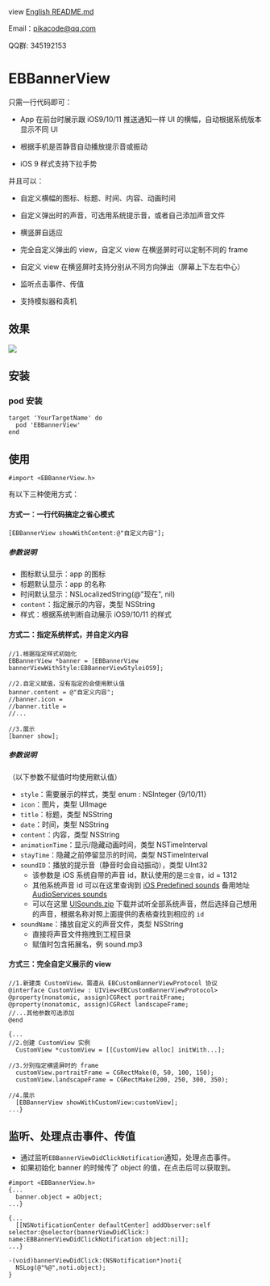 view [English README.md](/README.md)

Email：pikacode@qq.com

QQ群: 345192153
# EBBannerView

只需一行代码即可：

- App 在前台时展示跟 iOS9/10/11 推送通知一样 UI 的横幅，自动根据系统版本显示不同 UI


- 根据手机是否静音自动播放提示音或振动
- iOS 9 样式支持下拉手势

并且可以：

- 自定义横幅的图标、标题、时间、内容、动画时间
- 自定义弹出时的声音，可选用系统提示音，或者自己添加声音文件
- 横竖屏自适应


- 完全自定义弹出的 view，自定义 view 在横竖屏时可以定制不同的 frame
- 自定义 view 在横竖屏时支持分别从不同方向弹出（屏幕上下左右中心）
- 监听点击事件、传值
- 支持模拟器和真机



## 效果

  ![](https://github.com/pikacode/EBBannerView/screenshot/screenshot01.gif)



## 安装
### pod 安装

	target 'YourTargetName' do
	  pod 'EBBannerView'
	end




## 使用
```objc
#import <EBBannerView.h>
```



有以下三种使用方式：

#### 方式一：一行代码搞定之省心模式

```objc
[EBBannerView showWithContent:@"自定义内容"];
```

##### 参数说明

- 图标默认显示：app 的图标
- 标题默认显示：app 的名称
- 时间默认显示：NSLocalizedString(@"现在", nil)
- `content`：指定展示的内容，类型 NSString
- 样式：根据系统判断自动展示 iOS9/10/11 的样式



#### 方式二：指定系统样式，并自定义内容

```objc
//1.根据指定样式初始化
EBBannerView *banner = [EBBannerView bannerViewWithStyle:EBBannerViewStyleiOS9];
 
//2.自定义赋值，没有指定的会使用默认值
banner.content = @"自定义内容";
//banner.icon = 
//banner.title = 
//...
 
//3.展示
[banner show];
```

##### 参数说明 

（以下参数不赋值时均使用默认值）

- `style`：需要展示的样式，类型 enum : NSInteger {9/10/11}
- `icon`：图片，类型 UIImage
- `title`：标题，类型 NSString
- `date`：时间，类型 NSString
- `content`：内容，类型 NSString
- `animationTime`：显示/隐藏动画时间，类型 NSTimeInterval
- `stayTime`：隐藏之前停留显示的时间，类型 NSTimeInterval
- `soundID`：播放的提示音（静音时会自动振动），类型 UInt32
  - 该参数是 iOS 系统自带的声音 id，默认使用的是`三全音`，id = 1312
  - 其他系统声音 id 可以在这里查询到 [iOS Predefined sounds](http://iphonedevwiki.net/index.php/AudioServices#) 备用地址 [AudioServices sounds](http://www.cocoachina.com/bbs/read.php?tid=134344)
  - 可以在这里 [UISounds.zip](/UISounds.zip) 下载并试听全部系统声音，然后选择自己想用的声音，根据名称对照上面提供的表格查找到相应的 `id`
- `soundName`：播放自定义的声音文件，类型 NSString
  - 直接将声音文件拖拽到工程目录
  - 赋值时包含拓展名，例 sound.mp3



#### 方式三：完全自定义展示的 view

```objc
//1.新建类 CustomView，需遵从 EBCustomBannerViewProtocol 协议
@interface CustomView : UIView<EBCustomBannerViewProtocol>
@property(nonatomic, assign)CGRect portraitFrame;
@property(nonatomic, assign)CGRect landscapeFrame;
//...其他参数可选添加
@end

{...
//2.创建 CustomView 实例
  CustomView *customView = [[CustomView alloc] initWith...];
	
//3.分别指定横竖屏时的 frame
  customView.portraitFrame = CGRectMake(0, 50, 100, 150);
  customView.landscapeFrame = CGRectMake(200, 250, 300, 350);

//4.展示
  [EBBannerView showWithCustomView:customView];
...}
```



## 监听、处理点击事件、传值

- 通过监听`EBBannerViewDidClickNotification`通知，处理点击事件。
- 如果初始化 banner 的时候传了 object 的值，在点击后可以获取到。

```objc
#import <EBBannerView.h>
{...
  banner.object = aObject;
...}

{...
  [[NSNotificationCenter defaultCenter] addObserver:self selector:@selector(bannerViewDidClick:) name:EBBannerViewDidClickNotification object:nil];
...}

-(void)bannerViewDidClick:(NSNotification*)noti{
  NSLog(@"%@",noti.object);
}
```
